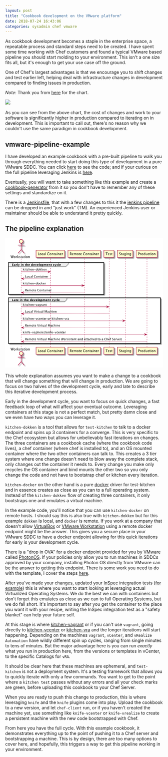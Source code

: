 ```yaml
---
layout: post
title: "Cookbook development on the VMware platform"
date: 2018-07-24 16:43:06
categories: sysadmin chef vmware
---
```


As cookbook development becomes a staple in the enterprise space, a repeatable process and standard steps
need to be created. I have spent some time working with Chef customers and found a typical VMware based
pipeline you should start molding to your environment. This isn't a one size fits all, but it's enough to
get your use case off the ground.

One of Chef's largest advantages is that we encourage you to shift changes and test earlier left, helping deal
with infrastructure changes in development compared to finding issues in production.

_Note_: Thank you from [here](https://blog.pdark.de/2012/07/21/software-development-costs-bugfixing/)
for the chart.

![](https://darkviews.files.wordpress.com/2012/07/software-development-costs-bugfixing.png?w=450&h=280)

As you can see from the above chart, the cost of changes and work to your software is significantly higher in production
compared to iterating on in development. This is important to call out, there's no reason why we couldn't
use the same paradigm in cookbook development.

## vmware-pipeline-example

I have developed an example cookbook with a pre-built pipeline to walk you through everything needed to start
doing this type of development in a pure VMware SDDC. You can click [here](https://github.com/jjasghar/vmware-pipeline-example/) to
see the code; and if your curious on the full pipeline leveraging Jenkins is [here](http://jenkins.tirefi.re/job/vmware-pipeline-example/).

Eventually, you will want to take something like this example and create a
[cookbook-generator](https://jjasghar.github.io/blog/2017/08/08/using-the-cookbook-generator-as-soon-as-possible/)
from it so you don't have to remember any of these settings and standardize on it.

There is a [Jenkinsfile](https://github.com/jjasghar/vmware-pipeline-example/blob/master/Jenkinsfile), that with a few changes
to this it the [jenkins pipeline](https://jenkins.io/doc/pipeline/) can be dropped in and "just work" (TM). An experienced
Jenkins user or maintainer should be able to understand it pretty quickly.

## The pipeline explanation

![](https://github.com/jjasghar/vmware-pipeline-example/blob/master/pipeline.png?raw=true)

This whole explanation assumes you want to make a change to a cookbook that will change something that will
change in production. We are going to focus on two halves of the development cycle, early and
late to describe this iterative development process.

Early in the development cycle, you want to focus on quick changes, a fast feedback loop of what will affect
your eventual outcome. Leveraging containers at this stage is not a perfect match, but pretty damn close and we even have two ways
you can leverage it.

`kitchen-dokken` is a tool that allows for `test-kitchen` to talk to a docker endpoint and spins up 3 containers
for a converge. This is very specific to the Chef ecosystem but allows for unbelievably fast iterations on changes.
The three containers are a cookbook cache (where the cookbook code lives), a chef container (where chef is installed to), and
an OS mounted container where the two other containers can talk to. This creates a 3 tier system where one change
doesn't need to blow away the complete stack, only changes out the container it needs to. Every change you make only
recycles the OS container and bind mounts the other two so you only change the code and not have to bootstrap chef or
kitchen every iteration.

`kitchen-docker` on the other hand is a pure [docker](https://www.docker.com/) driver for test-kitchen and in essence
creates as close as you can to a full operating system. Instead of the `kitchen-dokken` flow of creating
three containers, it only bootstraps one and emulates a virtual machine.

In the example code, you'll notice that you can use `kitchen-docker` on remote hosts. I should say this is also true
with `kitchen-dokken` but for this example `dokken` is local, and `docker` is remote. If you work at a company that
doesn't allow [VirtualBox](https://www.virtualbox.org/) or [VMware Workstation](https://www.vmware.com/products/workstation-pro.html?src=af_5b804d3334401&cid=70134000001YXKx)
using a remote docker endpoint might be the answer. This gives you a secure place in your VMware SDDC to have
a docker endpoint allowing for this quick iterations for early is your development cycle.

There is a "drop in OVA" for a docker endpoint provided for you by VMware called [PhotonOS](https://vmware.github.io/photon/).
If your policies only allow you to run machines in SDDCs approved by your company, installing Photon OS directly from
VMware can be the answer to getting this endpoint. There is some work you need to do with the template, I cover
the steps [here](http://jjasghar.github.io/blog/2017/03/29/photonos-as-your-backend-for-kitchen-docker/).

After you've made your changes, updated your [InSpec](https://www.inspec.io/) integration tests ([for example](https://github.com/jjasghar/vmware-pipeline-example/blob/master/test/integration/default/default_spec.rb)) this is where you want to start looking at leveraging
actual Virtualized Operating Systems. We do the best we can with containers but don't forget this emulates as close as we can
to full Operating Systems, but we do fall short. It's important to say after you get the container to the place
you want it with your recipe, writing the InSpec integration test as a "safety blanket" can help your future self.

At this stage is where [kitchen-vagrant](https://kitchen.ci/) or if you can't use `vagrant`, going directly to [kitchen-vcenter](https://github.com/chef/kitchen-vcenter/) or [kitchen-vra](https://github.com/chef-partners/kitchen-vra) and the longer iterations will start
happening. Depending on the machines `vagrant`, `vCenter`, and `vRealize Automation` have wildly different
spin up cycles, ranging from single minutes to tens of minutes. But the major advantage here is you can run _exactly_ what
you run in production here, from the versions or templates in vCenter, to the specific Catalogs for `vRA`.

It should be clear here that these machines are ephemeral, and `test-kitchen` is not a deployment system. It's a testing
framework that allows you to quickly iterate with only a few commands. You want to get to the point where a `kitchen test`
passes without any errors and all your check marks are green, before uploading this cookbook to your Chef Server.

When you are ready to push this change to production, this is where leveraging `knife` and the `knife` plugins
come into play. Upload the cookbook to a new version, and let `chef-client` run, or if you haven't created the
machine yet, use something like `knife-vcenter` or `knife-vrealize` to create a persistent machine with the new code
bootstrapped with Chef.

From here you have the full cycle. With this example cookbook, it demonstrates everything up to the point of pushing
it to a Chef server and bootstrapping a machine. This is by design, there are too many options to cover here, and
hopefully, this triggers a way to get this pipeline working in your environment.
